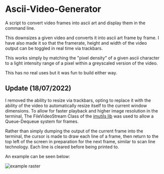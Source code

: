 # Ascii-Video-Generator

A script to convert video frames into ascii art and display them in the command line.

This downsizes a given video and converts it into ascii art frame by frame.
I have also made it so that the framerate, height and width of the video output can be toggled in real time via trackbars.

This works simply by matching the "pixel density" of a given ascii character to a light intensity range of a pixel within a greyscaled version of the video.

This has no real uses but it was fun to build either way.

## Update (18/07/2022)

I removed the ability to resize via trackbars, opting to replace it with the ability of the video to automatically resize itself to the current window dimensions.
To allow for faster playback and higher image resolution in the terminal, The FileVideoStream Class of the [imutils lib](https://github.com/PyImageSearch/imutils/blob/master/imutils/video/filevideostream.py) was used to allow a Queue-Dequeue system for frames.

Rather than simply dumping the output of the current frame into the terminal, the cursor is made to draw each line of a frame, then return to the top left of the screen in preparation for the next frame, similar to scan line technology. Each line is cleared before being printed to.

An example can be seen below:

![example raster](media/example.gif "example raster")
